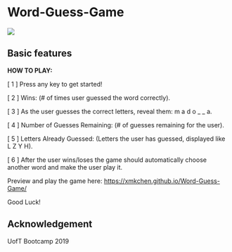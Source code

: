 # Word-Guess-Game

<a href="http://g.recordit.co/N3vqp2AHyr.gif"><img src="https://media.giphy.com/media/ma4AxIZTRmeInohzaA/giphy.gif" border="0"></a>

## Basic features
<div><strong>HOW TO PLAY:</strong></div>
<p>[ 1 ] Press any key to get started!</p>
<p>[ 2 ] Wins: (# of times user guessed the word correctly).</p>
<p>[ 3 ] As the user guesses the correct letters, reveal them: m a d o _  _ a.</p>
<p>[ 4 ] Number of Guesses Remaining: (# of guesses remaining for the user).</p>
<p>[ 5 ] Letters Already Guessed: (Letters the user has guessed, displayed like L Z Y H).</p>
<p>[ 6 ] After the user wins/loses the game should automatically choose another word and make the user play it.</p>

Preview and play the game here: https://xmkchen.github.io/Word-Guess-Game/

Good Luck!

## Acknowledgement
UofT Bootcamp 2019

